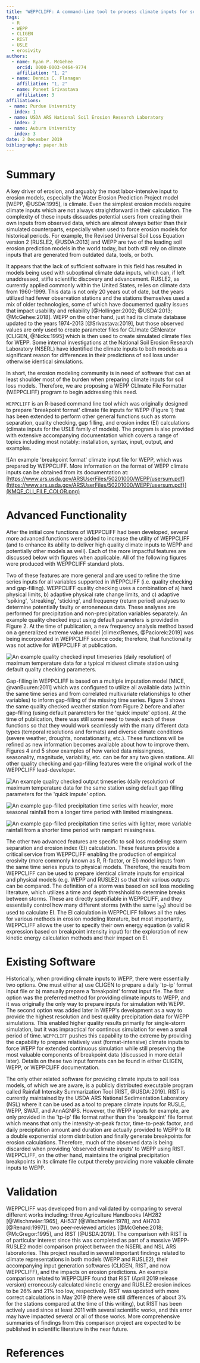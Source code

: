 ```yaml
---
title: 'WEPPCLIFF: A command-line tool to process climate inputs for soil loss models'
tags:
  - R
  - WEPP
  - CLIGEN
  - RIST
  - USLE
  - erosivity
authors:
  - name: Ryan P. McGehee
    orcid: 0000-0003-0464-9774
    affiliation: "1, 2"
  - name: Dennis C. Flanagan
    affiliation: "1, 2"
  - name: Puneet Srivastava
    affiliation: 3
affiliations:
 - name: Purdue University
   index: 1
 - name: USDA ARS National Soil Erosion Research Laboratory
   index: 2
 - name: Auburn University
   index: 3
date: 2 December 2019
bibliography: paper.bib
---
```


# Summary

A key driver of erosion, and arguably the most labor-intensive input to erosion models, especially the Water Erosion Prediction Project model [WEPP, @USDA:1995], is climate. Even the simplest erosion models require climate inputs which are not always straightforward in their calculation. The complexity of these inputs dissuades potential users from creating their own inputs from observed data, which are almost always better than their simulated counterparts, especially when used to force erosion models for historical periods. For example, the Revised Universal Soil Loss Equation version 2 [RUSLE2, @USDA:2013] and WEPP are two of the leading soil erosion prediction models in the world today, but both still rely on climate inputs that are generated from outdated data, tools, or both.

It appears that the lack of sufficient software in this field has resulted in models being used with suboptimal climate data inputs, which can, if left unaddressed, stifle scientific discovery and advancement. RUSLE2, as currently applied commonly within the United States, relies on climate data from 1960-1999. This data is not only 20 years out of date, but the years utilized had fewer observation stations and the stations themselves used a mix of older technologies, some of which have documented quality issues that impact usability and reliability [@Hollinger:2002; @USDA:2013; @McGehee:2018]. WEPP on the other hand, just had its climate database updated to the years 1974-2013 [@Srivastava:2019], but those observed values are only used to create parameter files for CLImate GENerator [CLIGEN, @Nicks:1995] which is then used to create simulated climate files for WEPP. Some internal investigations at the National Soil Erosion Research Laboratory (NSERL) have identified the climate inputs to both models as a significant reason for differences in their predictions of soil loss under otherwise identical simulations.

In short, the erosion modeling community is in need of software that can at least shoulder most of the burden when preparing climate inputs for soil loss models. Therefore, we are proposing a WEPP CLImate File Formatter (WEPPCLIFF) program to begin addressing this need.

``WEPPCLIFF`` is an R-based command line tool which was originally designed to prepare 'breakpoint format' climate file inputs for WEPP (Figure 1) that has been extended to perform other general functions such as storm separation, quality checking, gap filling, and erosion index (EI) calculations (climate inputs for the USLE family of models). The program is also provided with extensive accompanying documentation which covers a range of topics including most notably: installation, syntax, input, output, and examples.

![An example 'breakpoint format' climate input file for WEPP, which was prepared by WEPPCLIFF. More information on the format of WEPP climate inputs can be obtained from its documentation at: [https://www.ars.usda.gov/ARSUserFiles/50201000/WEPP/usersum.pdf](https://www.ars.usda.gov/ARSUserFiles/50201000/WEPP/usersum.pdf)](KMQE_CLI_FILE_COLOR.png)

# Advanced Functionality

After the initial core functions of WEPPCLIFF had been developed, several more advanced functions were added to increase the utility of WEPPCLIFF (and to enhance its ability to deliver high quality climate inputs to WEPP and potentially other models as well). Each of the more impactful features are discussed below with figures when applicable. All of the following figures were produced with WEPPCLIFF standard plots.

Two of these features are more general and are used to refine the time series inputs for all variables supported in WEPPCLIFF (i.e. quality checking and gap-filling). WEPPCLIFF quality checking uses a combination of a) hard physical limits, b) adaptive physical rate change limits, and c) adaptive 'spiking', 'streaking', 'sticking', and frequency (return period) analyses to determine potentially faulty or erroneneous data. These analyses are performed for precipitation and non-precipitation variables separately. An example quality checked input using default parameters is provided in Figure 2. At the time of publication, a new frequency analysis method based on a generalized extreme value model [climextRemes, @Paciorek:2019] was being incorporated in WEPPCLIFF source code; therefore, that functionality was not active for WEPPCLIFF at publication.

![An example quality checked input timeseries (daily resolution) of maximum temperature data for a typical midwest climate station using default quality checking parameters.](11419800_MAXIMUM_TEMPERATURE_INPUT_TS.png)

Gap-filling in WEPPCLIFF is based on a multiple imputation model [MICE, @vanBuuren:2011] which was configured to utilize all available data (within the same time series and from correlated multivariate relationships to other variables) to inform gap-filling of the missing time series. Figure 3 shows the same quality checked weather station from Figure 2 before and after gap-filling (using default parameters for the 'quick impute' option). At the time of publication, there was still some need to tweak each of these functions so that they would work seamlessly with the many different data types (temporal resolutions and formats) and diverse climate conditions (severe weather, droughts, nonstationarity, etc.). These functions will be refined as new information becomes available about how to improve them. Figures 4 and 5 show examples of how varied data missingness, seasonality, magnitude, variability, etc. can be for any two given stations. All other quality checking and gap-filling features were the original work of the WEPPCLIFF lead-developer.

![An example quality checked output timeseries (daily resolution) of maximum temperature data for the same station using default gap filling parameters for the 'quick impute' option.](11419800_MAXIMUM_TEMPERATURE_DAILY_TS.png)

![An example gap-filled precipitation time series with heavier, more seasonal rainfall from a longer time period with limited missingness.](KUIL_PRECIPITATION_DAILY_TS.png)

![An example gap-filled precipitation time series with lighter, more variable rainfall from a shorter time period with rampant missingness.](KYIP_PRECIPITATION_DAILY_TS.png)

The other two advanced features are specific to soil loss modeling: storm separation and erosion index (EI) calculation. These features provide a critical service from WEPPCLIFF enabling the production of empirical erosivity (more commonly known as R, R-factor, or EI) model inputs from the same time series inputs to physical models. Therefore, the results from WEPPCLIFF can be used to prepare identical climate inputs for empirical and physical models (e.g. WEPP and RUSLE2) so that their various outputs can be compared. The definition of a storm was based on soil loss modeling literature, which utilizes a time and depth threshhold to determine breaks between storms. These are directly specifiable in WEPPCLIFF, and they essentially control how many different storms (with the same I<sub>30</sub>) should be used to calculate EI. The EI calculation in WEPPCLIFF follows all the rules for various methods in erosion modeling literature, but most importantly, WEPPCLIFF allows the user to specify their own energy equation (a valid R expression based on breakpoint intensity input) for the exploration of new kinetic energy calculation methods and their impact on EI.

# Existing Software

Historically, when providing climate inputs to WEPP, there were essentially two options. One must either a) use CLIGEN to prepare a daily 'tp-ip' format input file or b) manually prepare a 'breakpoint' format input file. The first option was the preferred method for providing climate inputs to WEPP, and it was originally the only way to prepare inputs for simulation with WEPP. The second option was added later in WEPP's development as a way to provide the highest resolution and best quality precipitation data for WEPP simulations. This enabled higher quality results primarily for single-storm simulation, but it was impractical for continous simulation for even a small period of time. ``WEPPCLIFF`` pushes this capability to the extreme by providing the capability to prepare relatively vast (format-intensive) climate inputs to force WEPP for extended continuous simulation while still preserving the most valuable components of breakpoint data (discussed in more detail later). Details on these two input formats can be found in either CLIGEN, WEPP, or WEPPCLIFF documentation.

The only other related software for providing climate inputs to soil loss models, of which we are aware, is a publicly distributed executable program called Rainfall Intensity Summarization Tool [RIST, @USDA:2019]. RIST is currently maintained by the USDA ARS National Sedimentation Laboratory (NSL) where it can be used as a tool to prepare climate inputs for RUSLE, WEPP, SWAT, and AnnAGNPS. However, the WEPP inputs for example, are only provided in the 'tp-ip' file format rather than the 'breakpoint' file format which means that only the intensity-at-peak factor, time-to-peak factor, and daily precipitation amount and duration are actually provided to WEPP to fit a double exponential storm distribution and finally generate breakpoints for erosion calculations. Therefore, much of the observed data is being discarded when providing 'observed climate inputs' to WEPP using RIST. WEPPCLIFF, on the other hand, maintains the original precipitation breakpoints in its climate file output thereby providing more valuable climate inputs to WEPP.

# Validation

WEPPCLIFF was developed from and validated by comparing to several different works including: three Agriculture Handbooks (AH282 [@Wischmeier:1965], AH537 [@Wischmeier:1978], and AH703 [@Renard:1997]), two peer-reviewed articles [@McGehee:2018; @McGregor:1995], and RIST [@USDA:2019]. The comparison with RIST is of particular interest since this was completed as part of a massive WEPP-RUSLE2 model comparison project between the NSERL and NSL ARS laboratories. This project resulted in several important findings related to climate representations in both models (WEPP and RUSLE2), their accompanying input generation softwares (CLIGEN, RIST, and now WEPPCLIFF), and the impacts on erosion predictions. An example comparison related to WEPPCLIFF found that RIST (April 2019 release version) erroneously calculated kinetic energy and RUSLE2 erosion indices to be 26% and 21% too low, respectively. RIST was updated with more correct calculations in May 2019 (there were still differences of about 3% for the stations compared at the time of this writing), but RIST has been actively used since at least 2011 with several scientific works, and this error may have impacted several or all of those works. More comprehensive summaries of findings from this comparison project are expected to be published in scientific literature in the near future.

# References
